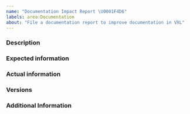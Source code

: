 ```yaml
---
name: "Documentation Impact Report \U0001F4D6"
labels: area:Documentation
about: "File a documentation report to improve documentation in VXL"
---
```


<!-- The text within this markup is a comment, and is intended to provide
guidelines to open an issue for the VXL repository. This text will not
be part of the issue. -->


<!-- Before submitting an issue, please check that your issue has not been
already filed. -->

### Description

<!-- Description of the documentation weakness. -->

### Expected information

<!-- What the documentation should include. -->

### Actual information

<!-- What actually is included in the documentation. -->

### Versions

<!-- If a tagged version, you can get this information by inspecting the
`VXL_VERSION_MAJOR` `VXL_VERSION_MINOR` and `VXL_VERSION_PATCH` variables.

If the commit number is required, run `$ git rev-parse --short HEAD`. -->

### Additional Information

<!-- Any additional information, configuration or data that might be necessary
to reproduce the issue. -->


<!-- **Note**: Use issues for their purpose; issues are not for code help. -->
